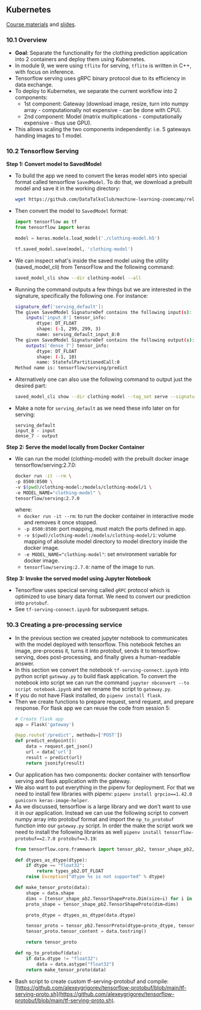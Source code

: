 ## Kubernetes
[Course materials](https://github.com/DataTalksClub/machine-learning-zoomcamp/tree/master/10-kubernetess) and [slides](https://www.slideshare.net/slideshow/ml-zoomcamp-10-kubernetes/250763271).

### 10.1 Overview
* **Goal**: Separate the functionality for the clothing prediction application into 2 containers and deploy them using Kubernetes.
* In module 9, we were using `tflite` for serving, `tflite` is written in C++, with focus on inference.
* Tensorflow serving uses gRPC binary protocol due to its efficiency in data exchange.
* To deploy to Kubernetes, we separate the current workflow into 2 components:
    * 1st component: Gateway (download image, resize, turn into numpy array - computationally not expensive - can be done with CPU).
    * 2nd component: Model (matrix multiplications - computationally expensive - thus use GPU).
* This allows scaling the two components independently: i.e. 5 gateways handing images to 1 model.

### 10.2 Tensorflow Serving
**Step 1: Convert model to SavedModel**

* To build the app we need to convert the keras model `HDF5` into special format called tensorflow `SavedModel`. To do that, we download a prebuilt model and save it in the working directory:
    ```bash
    wget https://github.com/DataTalksClub/machine-learning-zoomcamp/releases/download/chapter7-model/xception_v4_large_08_0.894.h5 -O clothing-model.h5
    ```
* Then convert the model to `SavedModel` format:
    ```python
    import tensorflow as tf
    from tensorflow import keras

    model = keras.models.load_model('./clothing-model.h5')

    tf.saved_model.save(model, 'clothing-model')
    ```
* We can inspect what's inside the saved model using the utility (saved_model_cli) from TensorFlow and the following command:
    ```bash
    saved_model_cli show --dir clothing-model --all
    ```
* Running the command outputs a few things but we are interested in the signature, specifically the following one. For instance:
    ```bash
    signature_def['serving_default']:
    The given SavedModel SignatureDef contains the following input(s):
        inputs['input_8'] tensor_info:
            dtype: DT_FLOAT
            shape: (-1, 299, 299, 3)
            name: serving_default_input_8:0
    The given SavedModel SignatureDef contains the following output(s):
        outputs['dense_7'] tensor_info:
            dtype: DT_FLOAT
            shape: (-1, 10)
            name: StatefulPartitionedCall:0
    Method name is: tensorflow/serving/predict
    ```
* Alternatively one can also use the following command to output just the desired part:
    ```bash
    saved_model_cli show --dir clothing-model --tag_set serve --signature_def serving_default
    ```
* Make a note for `serving_default` as we need these info later on for serving:
    ```
    serving_default
    input_8 - input
    dense_7 - output
    ```

**Step 2: Serve the model locally from Docker Container**
* We can run the model (clothing-model) with the prebuilt docker image tensorflow/serving:2.7.0:
    ```bash
    docker run -it --rm \
    -p 8500:8500 \
    -v $(pwd)/clothing-model:/models/clothing-model/1 \
    -e MODEL_NAME="clothing-model" \
    tensorflow/serving:2.7.0
    ```
    where:
    * `docker run -it --rm`: to run the docker container in interactive mode and removes it once stopped.
    * `-p 8500:8500`: port mapping, must match the ports defined in app.
    * `-v $(pwd)/clothing-model:/models/clothing-model/1`: volume mapping of absolute model directory to model directory inside the docker image.
    * `-e MODEL_NAME="clothing-model"`: set environment variable for docker image.
    * `tensorflow/serving:2.7.0`: name of the image to run.

**Step 3: Invoke the served model using Jupyter Notebook**
* Tensorflow uses specical serving called `gRPC` protocol which is optimized to use binary data format. We need to convert our prediction into `protobuf`.
* See `tf-serving-connect.ipynb` for subsequent setups.


### 10.3 Creating a pre-processing service
* In the previous section we created jupyter notebook to communicates with the model deployed with tensorflow. This notebook fetches an image, pre-process it, turns it into protobuf, sends it to tensorflow-serving, does post-processing, and finally gives a human-readable answer.
* In this section we convert the notebook `tf-serving-connect.ipynb` into python script `gateway.py` to build flask application. To convert the notebook into script we can run the command `jupyter nbconvert --to script notebook.ipynb` and we rename the script to `gateway.py`.
* If you do not have Flask installed, do `pipenv install flask`.
* Then we create functions to prepare request, send request, and prepare response. For flask app we can reuse the code from session 5:
    ```python
    # Create flask app
    app = Flask('gateway')

    @app.route('/predict', methods=['POST'])
    def predict_endpoint():
        data = request.get_json()
        url = data['url']
        result = predict(url)
        return jsonify(result)
    ```
* Our application has two components: docker container with tensorflow serving and flask application with the gateway.
* We also want to put everything in the pipenv for deployment. For that we need to install few libraries with pipenv: `pipenv install grpcio==1.42.0 gunicorn keras-image-helper`.
* As we discussed, tensorflow is a large library and we don't want to use it in our application. Instead we can use the following script to convert numpy array into protobuf format and import the `np_to_protobuf` function into our `gateway.py` script. In order the make the script work we need to install the following libraries as well `pipenv install tensorflow-protobuf==2.7.0 protobuf==3.19`:
    ```python
    from tensorflow.core.framework import tensor_pb2, tensor_shape_pb2, types_pb2

    def dtypes_as_dtype(dtype):
        if dtype == "float32":
            return types_pb2.DT_FLOAT
        raise Exception("dtype %s is not supported" % dtype)

    def make_tensor_proto(data):
        shape = data.shape
        dims = [tensor_shape_pb2.TensorShapeProto.Dim(size=i) for i in shape]
        proto_shape = tensor_shape_pb2.TensorShapeProto(dim=dims)

        proto_dtype = dtypes_as_dtype(data.dtype)

        tensor_proto = tensor_pb2.TensorProto(dtype=proto_dtype, tensor_shape=proto_shape)
        tensor_proto.tensor_content = data.tostring()

        return tensor_proto

    def np_to_protobuf(data):
        if data.dtype != "float32":
            data = data.astype("float32")
        return make_tensor_proto(data)
    ```
* Bash script to create custom tf-serving-protobuf and compile: [https://github.com/alexeygrigorev/tensorflow-protobuf/blob/main/tf-serving-proto.sh](https://github.com/alexeygrigorev/tensorflow-protobuf/blob/main/tf-serving-proto.sh).



